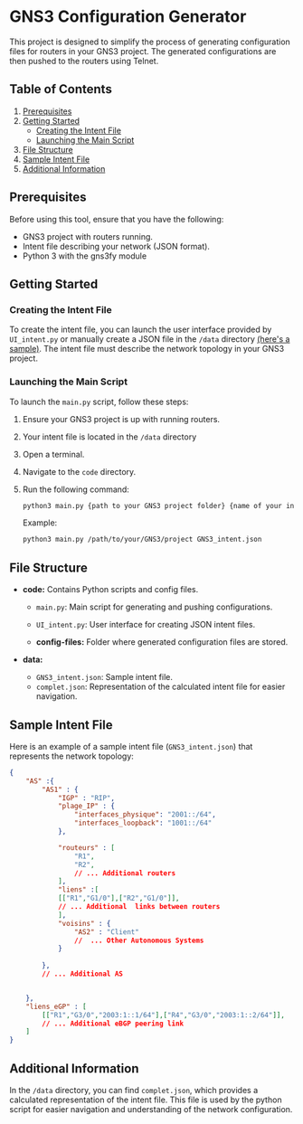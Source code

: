 # GNS3 Configuration Generator

This project is designed to simplify the process of generating configuration files for routers in your GNS3 project. The generated configurations are then pushed to the routers using Telnet.

## Table of Contents

1. [Prerequisites](#prerequisites)
2. [Getting Started](#getting-started)
    - [Creating the Intent File](#creating-the-intent-file)
    - [Launching the Main Script](#launching-the-main-script)
3. [File Structure](#file-structure)
4. [Sample Intent File](#sample-intent-file)
5. [Additional Information](#additional-information)

## Prerequisites

Before using this tool, ensure that you have the following:

- GNS3 project with routers running.
- Intent file describing your network (JSON format).
- Python 3 with the gns3fy module

## Getting Started

### Creating the Intent File

To create the intent file, you can launch the user interface provided by `UI_intent.py` or manually create a JSON file in the `/data` directory [(here's a sample)](#creating-the-intent-file). The intent file must describe the network topology in your GNS3 project.

### Launching the Main Script

To launch the `main.py` script, follow these steps:

1. Ensure your GNS3 project is up with running routers.
2. Your intent file is located in the `/data` directory
2. Open a terminal.
3. Navigate to the `code` directory.
4. Run the following command:

    ```bash
    python3 main.py {path to your GNS3 project folder} {name of your intent file}
    ```

    Example:

    ```bash
    python3 main.py /path/to/your/GNS3/project GNS3_intent.json
    ```

## File Structure

- **code:** Contains Python scripts and config files.
    - `main.py`: Main script for generating and pushing configurations.
    - `UI_intent.py`: User interface for creating JSON intent files.

    - **config-files:** Folder where generated configuration files are stored.

- **data:**
    - `GNS3_intent.json`: Sample intent file.
    - `complet.json`: Representation of the calculated intent file for easier navigation.

## Sample Intent File

Here is an example of a sample intent file (`GNS3_intent.json`) that represents the network topology:

```json
{
    "AS" :{
        "AS1" : {
            "IGP" : "RIP",
            "plage_IP" : {
                "interfaces_physique": "2001::/64",
                "interfaces_loopback": "1001::/64"
            },

            "routeurs" : [
                "R1",
                "R2",
                // ... Additional routers
            ],
            "liens" :[ 
            [["R1","G1/0"],["R2","G1/0"]],
            // ... Additional  links between routers
            ],
            "voisins" : {
                "AS2" : "Client"
                //  ... Other Autonomous Systems
            }
        
        },
        // ... Additional AS


    },
    "liens_eGP" : [
        [["R1","G3/0","2003:1::1/64"],["R4","G3/0","2003:1::2/64"]],
        // ... Additional eBGP peering link
    ]
}
```

## Additional Information

In the `/data` directory, you can find `complet.json`, which provides a calculated representation of the intent file. This file is used by the python script for easier navigation and understanding of the network configuration.